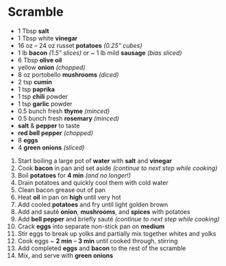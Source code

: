 # Scramble

- 1 Tbsp **salt**
- 1 Tbsp white **vinegar**
- 16 oz – 24 oz russet **potatoes** *(0.25" cubes)*
- 1 lb **bacon** *(1.5" slices)* or ~ 1 lb mild **sausage** *(bias sliced)*
- 6 Tbsp **olive oil**
- yellow **onion** *(chopped)*
- 8 oz portobello **mushrooms** *(diced)*
- 2 tsp **cumin**
- 1 tsp **paprika**
- 1 tsp **chili** powder
- 1 tsp **garlic** powder
- 0.5 bunch fresh **thyme** *(minced)*
- 0.5 bunch fresh **rosemary** *(minced)*
- **salt** & **pepper** to taste
- **red bell pepper** *(chopped)*
- 8 **eggs**
- 4 **green onions** *(sliced)*

1. Start boiling a large pot of **water** with **salt** and **vinegar**
1. Cook **bacon** in pan and set aside *(continue to next step while cooking)*
1. Boil **potatoes** for **4 min** *(and no longer!)*
1. Drain potatoes and quickly cool them with cold water
1. Clean bacon grease out of pan
1. Heat **oil** in pan on **high** until very hot
1. Add cooled **potatoes** and fry until light golden brown
1. Add and sauté **onion**, **mushrooms**, and **spices** with potatoes
1. Add **bell pepper** and briefly sauté *(continue to next step while cooking)*
1. Crack **eggs** into separate non-stick pan on **medium**
1. Stir eggs to break up yolks and partially mix together whites and yolks
1. Cook eggs ~ **2 min** – **3 min** until cooked through, stirring
1. Add completed **eggs** and **bacon** to the rest of the scramble
1. Mix, and serve with **green onions**
